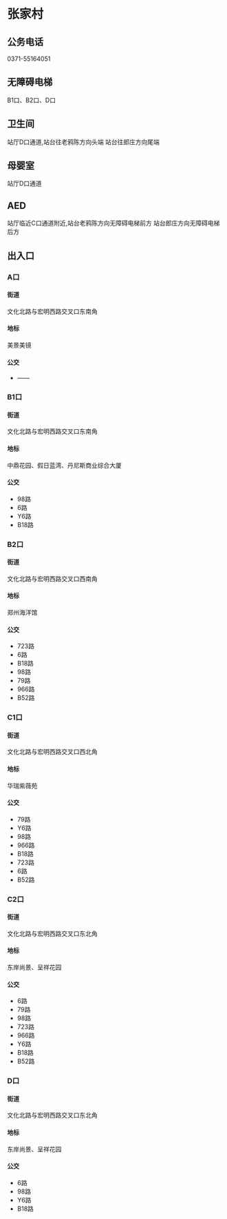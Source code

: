 # 张家村

## 公务电话

0371-55164051

## 无障碍电梯

B1口、B2口、D口

## 卫生间

站厅D口通道,站台往老鸦陈方向头端
站台往郎庄方向尾端

## 母婴室

站厅D口通道

## AED

站厅临近C口通道附近,站台老鸦陈方向无障碍电梯前方
站台郎庄方向无障碍电梯后方

## 出入口

### A口

#### 街道

文化北路与宏明西路交叉口东南角

#### 地标

美景美镜

#### 公交

- ——

### B1口

#### 街道

文化北路与宏明西路交叉口东南角

#### 地标

中鼎花园、假日蓝湾、丹尼斯商业综合大厦

#### 公交

- 98路
- 6路
- Y6路
- B18路

### B2口

#### 街道

文化北路与宏明西路交叉口西南角

#### 地标

郑州海洋馆

#### 公交

- 723路
- 6路
- B18路
- 98路
- 79路
- 966路
- B52路

### C1口

#### 街道

文化北路与宏明西路交叉口西北角

#### 地标

华瑞紫薇苑

#### 公交

- 79路
- Y6路
- 98路
- 966路
- B18路
- 723路
- 6路
- B52路

### C2口

#### 街道

文化北路与宏明西路交叉口东北角

#### 地标

东岸尚景、呈祥花园

#### 公交

- 6路
- 79路
- 98路
- 723路
- 966路
- Y6路
- B18路
- B52路

### D口

#### 街道

文化北路与宏明西路交叉口东北角

#### 地标

东岸尚景、呈祥花园

#### 公交

- 6路
- 98路
- Y6路
- B18路

